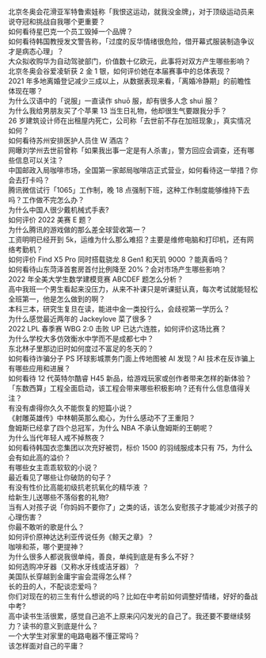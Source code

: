 北京冬奥会花滑亚军特鲁索娃称「我恨这运动，就我没金牌」，对于顶级运动员来说夺冠和挑战自我哪个更重要？  
如何看待星巴克一个员工毁掉一个品牌？  
如何看待韩国教授发文警告称，「过度的反华情绪很危险，借开幕式服装制造争议才是病态心理」？  
大众拟收购华为自动驾驶部门，价值数十亿欧元，此事将对双方产生哪些影响？  
北京冬奥会谷爱凌斩获 2 金 1 银，如何评价她在本届赛事中的总体表现？  
2021 年多地离婚登记减少三成以上，从数据表现来看，「离婚冷静期」的前瞻性体现在哪？  
为什么汉语中的「说服」一直读作 shuō 服，却有很多人念 shuì 服？  
为什么我给男朋友买了个苹果 13 当生日礼物，他却很生气要跟我分手？  
26 岁建筑设计师在出租屋内死亡，公司称「去世前不存在加班现象」，真实情况如何？  
如何看待苏州安排医护人员住 W 酒店？  
网曝刘学州去世前曾称「如果我出事一定是有人杀害」，警方回应会调查，还有哪些信息可以关注？  
中国邮政入局咖啡市场，全国第一家邮局咖啡店正式营业，如何看待这一举措？你会去打卡吗？  
腾讯微信试行「1065」工作制，晚 18 点强制下班，这种工作制度能够维持下去吗？工作做不完怎么办？  
为什么中国人很少戴机械式手表?  
如何评价 2022 美赛 E 题？  
为什么腾讯的游戏做的那么差全球营收第一？  
工资明明已经开到 5k，运维为什么那么难招？主要是维修电脑和打印机，还有网络考勤机？  
如何评价 Find X5 Pro 同时搭载骁龙 8 Gen1 和天玑 9000 ？能真香吗？  
如何看待山东菏泽首套房首付比例降至 20%？会对市场产生哪些影响？  
2022 年全美大学生数学建模竞赛 ABCDEF 题怎么分析？  
高中我班一个男生看起来没压力，从来不补课只是听课挺认真，每次考试就能轻松全班第一，他是怎么做到的啊？  
本科三本，研究生复旦在读，能进中金一类投行么，会歧视第一学历么？  
为什么感觉最近两年的 Jackeylove 菜了很多？  
2022 LPL 春季赛 WBG 2:0 击败 UP 已达六连胜，如何评价这场比赛？  
为什么学校大多仿效衡水中学而不是成都七中？  
东北林子里那边旧时如何度过不富足的冬天的？  
如何看待诈骗分子 PS 环球影城票务门面上传地图被 AI 发现？AI 技术在反诈骗上有哪些应用和进展？  
如何看待 12 代英特尔酷睿 H45 新品，给游戏玩家或创作者带来怎样的新体验？  
「东数西算」工程全面启动，该工程会带来哪些积极影响？还有什么信息值得关注？  
有没有虐得你久久不能恢复的短篇小说？  
《射雕英雄传》中林朝英那么痴心，为什么感动不了王重阳？  
詹姆斯已经拿了四个总冠军，为什么 NBA 不承认詹姆斯的王朝呢？  
为什么当代年轻人戒不掉熬夜？  
如何看待韩国衣恋集团以次充好被罚，标价 1500 的羽绒服成本只有 75，为什么会有如此高的溢价？  
有哪些女主乖乖软软的小说？  
最近看见了哪些让你破防的句子？  
有没有性价比高能初级抗老抗氧化的精华液 ？  
给新生儿送哪些不落俗套的礼物?  
当有人对孩子说「你妈妈不要你了」之类的话，该怎么安慰孩子才能减少对孩子的心理伤害？  
你最不敢听的歌是什么？  
如何评价原神达达利亚传说任务《鲸天之章》？  
咖啡和茶，哪个更提神？  
为什么很多人都说我很单纯，善良，单纯到底是有多么不好？  
如何选购冲牙器（又称水牙线或洁牙器）？  
美国队长穿越到金庸宇宙会混得怎么样？  
长的丑的人，不配谈恋爱吗？  
你们对现在的初三生有什么想说的吗？比如在中考前如何调整好情绪，好好的备战中考?  
高中读书生活很累，感觉自己追不上原来闪闪发光的自己了。我还要不要继续努力？读书的意义到底是什么？  
一个大学生对家里的电路电器不懂正常吗？  
该怎样面对自己的平庸？  
